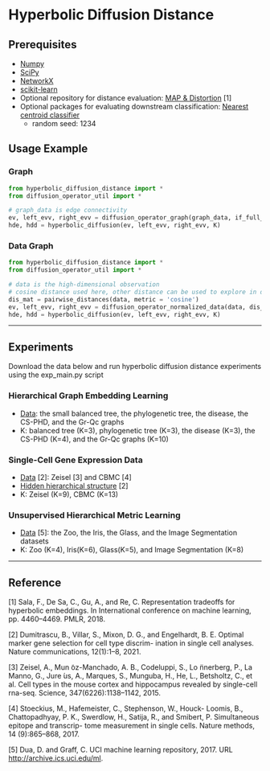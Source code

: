 # Hyperbolic Diffusion Distance

## Prerequisites

* [Numpy](https://numpy.org/install/)
* [SciPy](https://scipy.org/install/)
* [NetworkX](https://networkx.org)
* [scikit-learn](https://scikit-learn.org/stable/install.html)
* Optional repository for distance evaluation: [MAP & Distortion](https://github.com/HazyResearch/hyperbolics) [1]
* Optional packages for evaluating downstream classification: [Nearest centroid classifier](https://scikit-learn.org/stable/modules/generated/sklearn.neighbors.NearestCentroid.html) 
    - random seed: 1234

## Usage Example 

### Graph

```python
from hyperbolic_diffusion_distance import *
from diffusion_operator_util import *

# graph_data is edge connectivity
ev, left_evv, right_evv = diffusion_operator_graph(graph_data, if_full_spec = True)
hde, hdd = hyperbolic_diffusion(ev, left_evv, right_evv, K)
```

### Data Graph

```python
from hyperbolic_diffusion_distance import *
from diffusion_operator_util import *

# data is the high-dimensional observation
# cosine distance used here, other distance can be used to explore in diffusion geometry 
dis_mat = pairwise_distances(data, metric = 'cosine') 
ev, left_evv, right_evv = diffusion_operator_normalized_data(data, dis_mat, if_full_spec = True)
hde, hdd = hyperbolic_diffusion(ev, left_evv, right_evv, K)
```



----------------------------------------------------------------------------
## Experiments 

Download the data below and run hyperbolic diffusion distance experiments using the exp_main.py script

### Hierarchical Graph Embedding Learning

* [Data](https://github.com/HazyResearch/hyperbolics/tree/master/data/edges): the small balanced tree, the phylogenetic tree, the disease, the CS-PHD, and the Gr-Qc graphs
* K: balanced tree (K=3), phylogenetic tree  (K=3), the disease  (K=3), the CS-PHD (K=4), and the Gr-Qc graphs (K=10) 

### Single-Cell Gene Expression Data

* [Data](https://github.com/solevillar/scGeneFit-python/tree/62f88ef0765b3883f592031ca593ec79679a52b4/scGeneFit/data_files) [2]: Zeisel [3] and CBMC [4]
* [Hidden hierarchical structure](https://www.nature.com/articles/s41467-021-21453-4) [2]
* K: Zeisel (K=9), CBMC (K=13)

###  Unsupervised Hierarchical Metric Learning
* [Data](https://archive.ics.uci.edu/ml/datasets.php) [5]: the Zoo, the Iris, the Glass, and the Image Segmentation datasets
* K: Zoo (K=4), Iris(K=6), Glass(K=5), and Image Segmentation (K=8)

----------------------------------------------------------------------------
## Reference 
[1] Sala, F., De Sa, C., Gu, A., and Re, C. Representation
tradeoffs for hyperbolic embeddings. In International
conference on machine learning, pp. 4460–4469. PMLR,
2018.

[2] Dumitrascu, B., Villar, S., Mixon, D. G., and Engelhardt,
B. E. Optimal marker gene selection for cell type discrim-
ination in single cell analyses. Nature communications,
12(1):1–8, 2021.

[3] 
Zeisel, A., Mun ̃oz-Manchado, A. B., Codeluppi, S., Lo ̈nnerberg, P., La Manno, G., Jure ́us, A., Marques, S., Munguba, H., He, L., Betsholtz, C., et al. Cell types in the mouse cortex and hippocampus revealed by single-cell rna-seq. Science, 347(6226):1138–1142, 2015.

[4] Stoeckius, M., Hafemeister, C., Stephenson, W., Houck- Loomis, B., Chattopadhyay, P. K., Swerdlow, H., Satija, R., and Smibert, P. Simultaneous epitope and transcrip- tome measurement in single cells. Nature methods, 14 (9):865–868, 2017.

[5] Dua, D. and Graff, C. UCI machine learning repository, 2017. URL http://archive.ics.uci.edu/ml.


